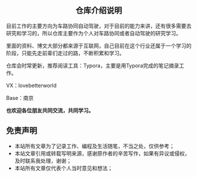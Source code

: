 <h2>
    <center>仓库介绍说明</center>
</h2>

目前工作的主要方向为车路协同自动驾驶，对于目前的能力来讲，还有很多需要去研究和学习的，所以仓库主要作为个人对车路协同或者自动驾驶的研究学习。

里面的资料、博文大部分都来源于互联网，自己目前在这个行业还属于一个学习的阶段，只能先走前辈们走过的路，不断积累和学习。

仓库会时常更新，推荐阅读工具：Typora，主要是用Typora完成的笔记摘录工作。



VX：lovebetterworld

Base：南京

**也欢迎各位朋友共同交流，共同学习。**

## 免责声明

- 本站所有文章为了记录工作、编程及生活随笔，不当之处，仅供参考；
- 本站文章引用或转载写明来源，感谢原作者的辛苦写作，如果有异议或侵权，及时联系我处理，谢谢；
- 本站所有文章仅代表个人当时意见和想法；
